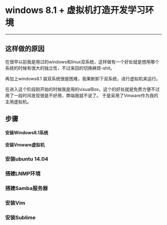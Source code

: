 windows 8.1 + 虚拟机打造开发学习环境
===============================

----------

这样做的原因
----------------

在很早以前我是用过的windows和linux双系统，这样做有一个好处就是想用哪个系统的时候有很大的独立性，不过来回的切换麻烦-shit。

再加上windows8.1 装双系统很是困难，我果断卸下双系统，进行虚拟机来运行。

在进入这个阶段刚开始的时候我是用的visualBox，这个的好处就是免费方便不过用了一段时间发现很是不好用，弊端我就不说了。
于是采用了Vmware作为我的主用虚拟机。

步骤
----------------

#### 安装Windows8.1系统

#### 安装Vmware虚拟机

### 安装ubuntu 14.04

### 搭建LNMP环境

### 搭建Samba服务器

### 安装Vim

### 安装Sublime